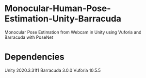 # Monocular-Human-Pose-Estimation-Unity-Barracuda
Monocular Pose Estimation from Webcam in Unity using Vuforia and Barracuda with PoseNet

# Dependencies
Unity 2020.3.31f1
Barracuda 3.0.0
Vuforia 10.5.5
